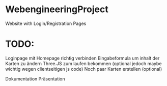 # WebengineeringProject
Website with Login/Registration Pages 

# TODO:
Loginpage mit Homepage richtig verbinden
Eingabeformula um inhalt der Karten zu ändern
Three.JS zum laufen bekommen (optional jedoch maybe wichtig wegen clientseitigen js code)
Noch paar Karten erstellen (optional)

Dokumentation
Präsentation